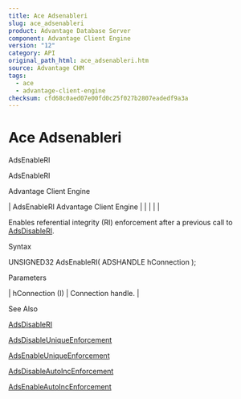```yaml
---
title: Ace Adsenableri
slug: ace_adsenableri
product: Advantage Database Server
component: Advantage Client Engine
version: "12"
category: API
original_path_html: ace_adsenableri.htm
source: Advantage CHM
tags:
  - ace
  - advantage-client-engine
checksum: cfd68c0aed07e00fd0c25f027b2807eadedf9a3a
---
```


# Ace Adsenableri

AdsEnableRI

AdsEnableRI

Advantage Client Engine

| AdsEnableRI  Advantage Client Engine |  |  |  |  |

Enables referential integrity (RI) enforcement after a previous call to [AdsDisableRI](ace_adsdisableri.md).

Syntax

UNSIGNED32 AdsEnableRI( ADSHANDLE hConnection );

Parameters

| hConnection (I) | Connection handle. |

See Also

[AdsDisableRI](ace_adsdisableri.md)

[AdsDisableUniqueEnforcement](ace_adsdisableuniqueenforcement.md)

[AdsEnableUniqueEnforcement](ace_adsenableuniqueenforcement.md)

[AdsDisableAutoIncEnforcement](ace_adsdisableautoincenforcement.md)

[AdsEnableAutoIncEnforcement](ace_adsenableautoincenforcement.md)
